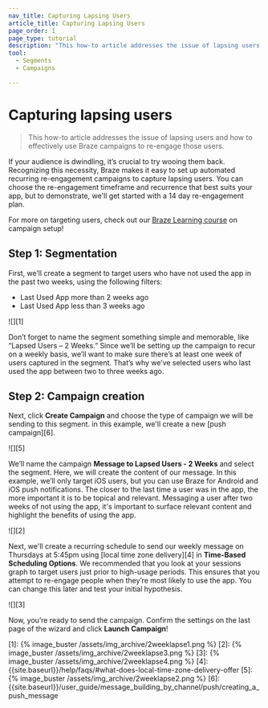 ```yaml
---
nav_title: Capturing Lapsing Users
article_title: Capturing Lapsing Users
page_order: 1
page_type: tutorial
description: "This how-to article addresses the issue of lapsing users and how to effectively use Braze campaigns to re-engage those users."
tool:
  - Segments
  - Campaigns

---
```


# Capturing lapsing users

> This how-to article addresses the issue of lapsing users and how to effectively use Braze campaigns to re-engage those users.

If your audience is dwindling, it’s crucial to try wooing them back. Recognizing this necessity, Braze makes it easy to set up automated recurring re-engagement campaigns to capture lapsing users. You can choose the re-engagement timeframe and recurrence that best suits your app, but to demonstrate, we'll get started with a 14 day re-engagement plan.

For more on targeting users, check out our [Braze Learning course](http://learning.braze.com/campaign-setup-delivery-targeting-conversions) on campaign setup!

## Step 1: Segmentation

First, we’ll create a segment to target users who have not used the app in the past two weeks, using the following filters:

- Last Used App more than 2 weeks ago
- Last Used App less than 3 weeks ago

![][1]

Don’t forget to name the segment something simple and memorable, like “Lapsed Users – 2 Weeks.” Since we’ll be setting up the campaign to recur on a weekly basis, we’ll want to make sure there’s at least one week of users captured in the segment. That’s why we’ve selected users who last used the app between two to three weeks ago.

## Step 2: Campaign creation

Next, click **Create Campaign** and choose the type of campaign we will be sending to this segment. in this example, we'll create a new [push campaign][6].

![][5]

We’ll name the campaign **Message to Lapsed Users - 2 Weeks** and select the segment. Here, we will create the content of our message. In this example, we’ll only target iOS users, but you can use Braze for Android and iOS push notifications. The closer to the last time a user was in the app, the more important it is to be topical and relevant. Messaging a user after two weeks of not using the app, it's important to surface relevant content and highlight the benefits of using the app.

![][2]

Next, we'll create a recurring schedule to send our weekly message on Thursdays at 5:45pm using [local time zone delivery][4] in **Time-Based Scheduling Options**. We recommended that you look at your sessions graph to target users just prior to high-usage periods. This ensures that you attempt to re-engage people when they’re most likely to use the app. You can change this later and test your initial hypothesis.

![][3]

Now, you’re ready to send the campaign. Confirm the settings on the last page of the wizard and click **Launch Campaign**!

[1]: {% image_buster /assets/img_archive/2weeklapse1.png %}
[2]: {% image_buster /assets/img_archive/2weeklapse3.png %}
[3]: {% image_buster /assets/img_archive/2weeklapse4.png %}
[4]: {{site.baseurl}}/help/faqs/#what-does-local-time-zone-delivery-offer
[5]: {% image_buster /assets/img_archive/2weeklapse2.png %}
[6]: {{site.baseurl}}/user_guide/message_building_by_channel/push/creating_a_push_message